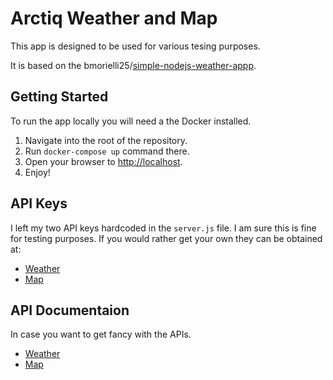 # Arctiq Weather and Map

This app is designed to be used for various tesing purposes.

It is based on the bmorielli25/[simple-nodejs-weather-appp](https://github.com/bmorelli25/simple-nodejs-weather-app).

## Getting Started

To run the app locally you will need a the Docker installed.

1. Navigate into the root of the repository.
1. Run `docker-compose up` command there.
1. Open your browser to [http://localhost](http://localhost).
1. Enjoy!

## API Keys

I left my two API keys hardcoded in the `server.js` file. I am sure this is fine for testing purposes. If you would rather get your own they can be obtained at:

- [Weather](https://openweathermap.org/api)
- [Map](https://developer.mapquest.com/plan_purchase/steps/business_edition/business_edition_free/register)

## API Documentaion

In case you want to get fancy with the APIs.

- [Weather](https://openweathermap.org/current)
- [Map](https://developer.mapquest.com/)


